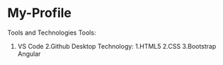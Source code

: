 # My-Profile

Tools and Technologies
Tools:
1. VS Code
2.Github Desktop
Technology:
  1.HTML5
  2.CSS
  3.Bootstrap
  Angular